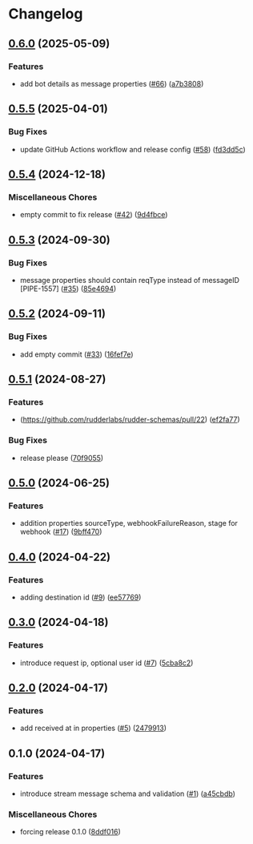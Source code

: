 # Changelog

## [0.6.0](https://github.com/rudderlabs/rudder-schemas/compare/v0.5.5...v0.6.0) (2025-05-09)


### Features

* add bot details as message properties ([#66](https://github.com/rudderlabs/rudder-schemas/issues/66)) ([a7b3808](https://github.com/rudderlabs/rudder-schemas/commit/a7b3808f7cd6673f2375a3863da3e6a7ff1672a9))

## [0.5.5](https://github.com/rudderlabs/rudder-schemas/compare/v0.5.4...v0.5.5) (2025-04-01)


### Bug Fixes

* update GitHub Actions workflow and release config ([#58](https://github.com/rudderlabs/rudder-schemas/issues/58)) ([fd3dd5c](https://github.com/rudderlabs/rudder-schemas/commit/fd3dd5ca67de72d74a422c0bb4dad154ac910cb0))

## [0.5.4](https://github.com/rudderlabs/rudder-schemas/compare/v0.5.3...v0.5.4) (2024-12-18)


### Miscellaneous Chores

* empty commit to fix release ([#42](https://github.com/rudderlabs/rudder-schemas/issues/42)) ([9d4fbce](https://github.com/rudderlabs/rudder-schemas/commit/9d4fbceb0a12e1c42382bd9c39fb76c304ff056c))

## [0.5.3](https://github.com/rudderlabs/rudder-schemas/compare/v0.5.2...v0.5.3) (2024-09-30)


### Bug Fixes

* message properties should contain reqType instead of messageID [PIPE-1557] ([#35](https://github.com/rudderlabs/rudder-schemas/issues/35)) ([85e4694](https://github.com/rudderlabs/rudder-schemas/commit/85e4694e7bab733b1c1bf5bad1fbc0af375caf02))

## [0.5.2](https://github.com/rudderlabs/rudder-schemas/compare/v0.5.1...v0.5.2) (2024-09-11)


### Bug Fixes

* add empty commit ([#33](https://github.com/rudderlabs/rudder-schemas/issues/33)) ([16fef7e](https://github.com/rudderlabs/rudder-schemas/commit/16fef7e7d7e7aaac50c87ce02e6a59e24f68a253))

## [0.5.1](https://github.com/rudderlabs/rudder-schemas/compare/v0.5.0...v0.5.1) (2024-08-27)

### Features
* (https://github.com/rudderlabs/rudder-schemas/pull/22) ([ef2fa77](https://github.com/rudderlabs/rudder-schemas/commit/ef2fa777f70b020971e94a0275a0673ee72859e6))

### Bug Fixes

* release please ([70f9055](https://github.com/rudderlabs/rudder-schemas/commit/70f905512de8885d16c3deaa78e43dcebc257936))

## [0.5.0](https://github.com/rudderlabs/rudder-schemas/compare/v0.4.0...v0.5.0) (2024-06-25)


### Features

* addition properties sourceType, webhookFailureReason, stage for webhook ([#17](https://github.com/rudderlabs/rudder-schemas/issues/17)) ([9bff470](https://github.com/rudderlabs/rudder-schemas/commit/9bff4703d06a1b7c2a02abdb08ea9aeeb9afce67))

## [0.4.0](https://github.com/rudderlabs/rudder-schemas/compare/v0.3.0...v0.4.0) (2024-04-22)


### Features

* adding destination id ([#9](https://github.com/rudderlabs/rudder-schemas/issues/9)) ([ee57769](https://github.com/rudderlabs/rudder-schemas/commit/ee5776901487b123808416f9fc0c06eef5615a53))

## [0.3.0](https://github.com/rudderlabs/rudder-schemas/compare/v0.2.0...v0.3.0) (2024-04-18)


### Features

* introduce request ip, optional user id ([#7](https://github.com/rudderlabs/rudder-schemas/issues/7)) ([5cba8c2](https://github.com/rudderlabs/rudder-schemas/commit/5cba8c25928b6345ea5441607ecb5d641c501c86))

## [0.2.0](https://github.com/rudderlabs/rudder-schemas/compare/v0.1.0...v0.2.0) (2024-04-17)


### Features

* add received at in properties ([#5](https://github.com/rudderlabs/rudder-schemas/issues/5)) ([2479913](https://github.com/rudderlabs/rudder-schemas/commit/2479913eee5ea4350cf9f70b83eda47614535a32))

## 0.1.0 (2024-04-17)


### Features

* introduce stream message schema and validation ([#1](https://github.com/rudderlabs/rudder-schemas/issues/1)) ([a45cbdb](https://github.com/rudderlabs/rudder-schemas/commit/a45cbdb5acbaec4fba5ebc68c1ebb9c8fd19c711))


### Miscellaneous Chores

* forcing release 0.1.0 ([8ddf016](https://github.com/rudderlabs/rudder-schemas/commit/8ddf0162d8c7b3b7c1cffe07bb1d325f9920c3c5))
